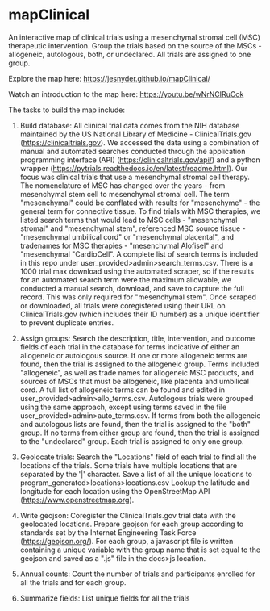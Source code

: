 # mapClinical
An interactive map of clinical trials using a mesenchymal stromal cell (MSC) therapeutic intervention. Group the trials based on the source of the MSCs - allogeneic, autologous, both, or undeclared. All trials are assigned to one group.

Explore the map here:
https://jesnyder.github.io/mapClinical/

Watch an introduction to the map here:
https://youtu.be/wNrNCIRuCok

The tasks to build the map include:

1. Build database: All clinical trial data comes from the NIH database maintained by the US National Library of Medicine - ClinicalTrials.gov (https://clinicaltrials.gov). We accessed the data using a combination of manual and automated searches conducted through the application programming interface (API) (https://clinicaltrials.gov/api/) and a python wrapper (https://pytrials.readthedocs.io/en/latest/readme.html). Our focus was clinical trials that use a mesenchymal stromal cell therapy. The nomenclature of MSC has changed over the years - from mesenchymal stem cell to mesenchymal stromal cell. The term "mesenchymal" could be conflated with results for "mesenchyme" - the general term for connective tissue. To find trials with MSC therapies, we listed search terms that would lead to MSC cells - "mesenchymal stromal" and "mesenchymal stem", referenced MSC source tissue - "mesenchymal umbilical cord" or "mesenchymal placental", and tradenames for MSC therapies - "mesenchymal Alofisel" and "mesenchymal "CardioCell". A complete list of search terms is included in this repo under user_provided>admin>search_terms.csv. There is a 1000 trial max download using the automated scraper, so if the results for an automated search term were the maximum allowable, we conducted a manual search, download, and save to capture the full record. This was only required for "mesenchymal stem". Once scraped or downloaded, all trials were coregistered using their URL on ClinicalTrials.gov (which includes their ID number) as a unique identifier to prevent duplicate entries.

2. Assign groups: Search the description, title, intervention, and outcome fields of each trial in the database for terms indicative of either an allogeneic or autologous source. If one or more allogeneic terms are found, then the trial is assigned to the allogeneic group. Terms included "allogeneic", as well as trade names for allogeneic MSC products, and sources of MSCs that must be allogeneic, like placenta and umbilical cord. A full list of allogeneic terms can be found and edited in user_provided>admin>allo_terms.csv. Autologous trials were grouped using the same approach, except using terms saved in the file user_provided>admin>auto_terms.csv. If terms from both the allogeneic and autologous lists are found, then the trial is assigned to the "both" group. If no terms from either group are found, then the trial is assigned to the "undeclared" group. Each trial is assigned to only one group.

3. Geolocate trials: Search the "Locations" field of each trial to find all the locations of the trials. Some trials have multiple locations that are separated by the '|' character. Save a list of all the unique locations to program_generated>locations>locations.csv Lookup the latitude and longitude for each location using the OpenStreetMap API (https://www.openstreetmap.org).

4. Write geojson: Coregister the ClinicalTrials.gov trial data with the geolocated locations. Prepare geojson for each group according to standards set by the Internet Engineering Task Force (https://geojson.org/). For each group, a javascript file is written containing a unique variable with the group name that is set equal to the geojson and saved as a ".js" file in the docs>js location.   

4. Annual counts: Count the number of trials and participants enrolled for all the trials and for each group.

5. Summarize fields: List unique fields for all the trials
